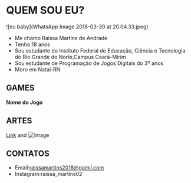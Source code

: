 # QUEM SOU EU?
![eu baby](WhatsApp Image 2018-03-30 at 20.04.33.jpeg)
- Me chamo Raíssa Martins de Andrade
- Tenho 18 anos
- Sou estudante do Instituto Federal de Educação, Ciência e Tecnologia do Rio Grande do Norte,Campus Ceará-Mirim
- Sou estudante de Programação de Jogos Digitais do 3º anos
- Moro em Natal-RN
## GAMES

**Nome do Jogo**

## ARTES



[Link](url) and ![Image](src)

## CONTATOS
- Email:raissamartins2018@gamil.com
- Instagram:raissa_martins02
